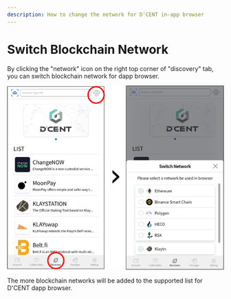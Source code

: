 ```yaml
---
description: How to change the network for D'CENT in-app browser
---
```


# Switch Blockchain Network

By clicking the "network" icon on the right top corner of "discovery" tab, you can switch blockchain network for dapp browser.

![](../../.gitbook/assets/image%20%28240%29.png)

The more blockchain networks will be added to the supported list for D'CENT dapp browser.

